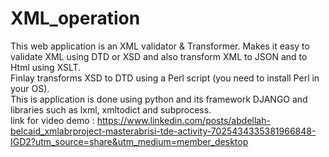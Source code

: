 # XML_operation     
This web application is an XML validator & Transformer. Makes it easy to validate XML using DTD or XSD and also transform XML to JSON and to Html using XSLT.   
Finlay transforms XSD to DTD using a Perl script (you need to install Perl in your OS).    
This is application  is done using python and its framework DJANGO and libraries such as lxml, xmltodict and subprocess.   
link for video demo : https://www.linkedin.com/posts/abdellah-belcaid_xmlabrproject-masterabrisi-tde-activity-7025434335381966848-IGD2?utm_source=share&utm_medium=member_desktop

